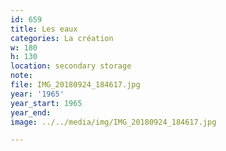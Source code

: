 ```yaml
---
id: 659
title: Les eaux
categories: La création
w: 180
h: 130
location: secondary storage
note:
file: IMG_20180924_184617.jpg
year: '1965'
year_start: 1965
year_end:
image: ../../media/img/IMG_20180924_184617.jpg

---
```

